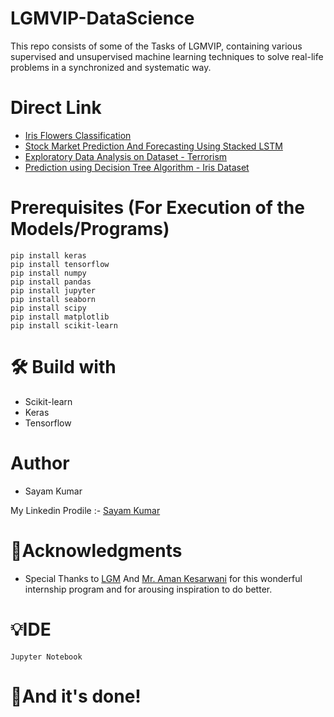 # LGMVIP-DataScience
This repo consists of some of the Tasks of LGMVIP, containing various supervised and unsupervised machine learning techniques to solve real-life problems in a synchronized and systematic way.

# Direct Link
* [Iris Flowers Classification](https://github.com/SayamAlt/LGMVIP-Data-Science/blob/main/Iris%20Flowers%20Classification%20using%20ML.ipynb)
* [Stock Market Prediction And Forecasting Using Stacked LSTM](https://github.com/SayamAlt/LGMVIP-Data-Science/blob/main/Stock%20Market%20Prediction%20%26%20Forecasting%20using%20Stacked%20LSTM.ipynb)
* [Exploratory Data Analysis on Dataset - Terrorism](https://github.com/SayamAlt/LGMVIP-Data-Science/blob/main/EDA%20on%20Global%20Terrorism%20Dataset.ipynb)
* [Prediction using Decision Tree Algorithm - Iris Dataset](https://github.com/SayamAlt/LGMVIP-Data-Science/blob/main/Prediction%20using%20Decision%20Tree%20Algorithm.ipynb)

# Prerequisites (For Execution of the Models/Programs)
```
pip install keras
pip install tensorflow
pip install numpy
pip install pandas
pip install jupyter
pip install seaborn
pip install scipy
pip install matplotlib
pip install scikit-learn
```
# 🛠 Build with 
* Scikit-learn
* Keras
* Tensorflow

# Author 
* Sayam Kumar

My Linkedin Prodile :- [Sayam Kumar](https://www.linkedin.com/in/sayam-kumar/)

# 🙏Acknowledgments
* Special Thanks to [LGM](https://www.linkedin.com/company/letsgrowmore/) And [Mr. Aman Kesarwani](https://www.linkedin.com/in/~amankesarwani/) for this wonderful internship program and for arousing inspiration to do better.

# 💡IDE 
```
Jupyter Notebook
```
# 👏And it's done!

